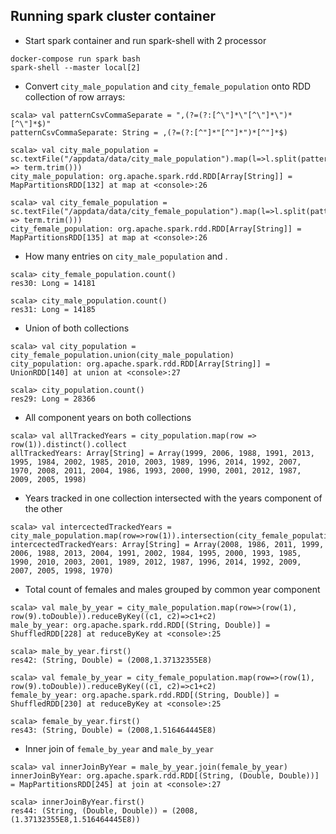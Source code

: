 ## Running spark cluster container
- Start spark container and run spark-shell with 2 processor

```
docker-compose run spark bash
spark-shell --master local[2]
```

- Convert ```city_male_population``` and ```city_female_population``` onto RDD collection of row arrays:

```terminal
scala> val patternCsvCommaSeparate = ",(?=(?:[^\"]*\"[^\"]*\")*[^\"]*$)"
patternCsvCommaSeparate: String = ,(?=(?:[^"]*"[^"]*")*[^"]*$)

scala> val city_male_population = sc.textFile("/appdata/data/city_male_population").map(l=>l.split(patternCsvCommaSeparate).map(term => term.trim()))
city_male_population: org.apache.spark.rdd.RDD[Array[String]] = MapPartitionsRDD[132] at map at <console>:26

scala> val city_female_population = sc.textFile("/appdata/data/city_female_population").map(l=>l.split(patternCsvCommaSeparate).map(term => term.trim()))
city_female_population: org.apache.spark.rdd.RDD[Array[String]] = MapPartitionsRDD[135] at map at <console>:26
```

- How many entries on ```city_male_population``` and .

```terminal
scala> city_female_population.count()
res30: Long = 14181

scala> city_male_population.count()
res31: Long = 14185
```

- Union of both collections
```terminal
scala> val city_population = city_female_population.union(city_male_population)
city_population: org.apache.spark.rdd.RDD[Array[String]] = UnionRDD[140] at union at <console>:27

scala> city_population.count()
res29: Long = 28366
```

- All component years on both collections

```terminal
scala> val allTrackedYears = city_population.map(row => row(1)).distinct().collect
allTrackedYears: Array[String] = Array(1999, 2006, 1988, 1991, 2013, 1995, 1984, 2002, 1985, 2010, 2003, 1989, 1996, 2014, 1992, 2007, 1970, 2008, 2011, 2004, 1986, 1993, 2000, 1990, 2001, 2012, 1987, 2009, 2005, 1998)
```

- Years tracked in one collection intersected with the years component of the other

```terminal
scala> val intercectedTrackedYears = city_male_population.map(row=>row(1)).intersection(city_female_population.map(row=>row(1))).collect()
intercectedTrackedYears: Array[String] = Array(2008, 1986, 2011, 1999, 2006, 1988, 2013, 2004, 1991, 2002, 1984, 1995, 2000, 1993, 1985, 1990, 2010, 2003, 2001, 1989, 2012, 1987, 1996, 2014, 1992, 2009, 2007, 2005, 1998, 1970)
```

- Total count of females and males grouped by common year component
 
 ```terminal
scala> val male_by_year = city_male_population.map(row=>(row(1), row(9).toDouble)).reduceByKey((c1, c2)=>c1+c2)
male_by_year: org.apache.spark.rdd.RDD[(String, Double)] = ShuffledRDD[228] at reduceByKey at <console>:25

scala> male_by_year.first()
res42: (String, Double) = (2008,1.37132355E8)

scala> val female_by_year = city_female_population.map(row=>(row(1), row(9).toDouble)).reduceByKey((c1, c2)=>c1+c2)
female_by_year: org.apache.spark.rdd.RDD[(String, Double)] = ShuffledRDD[230] at reduceByKey at <console>:25

scala> female_by_year.first()
res43: (String, Double) = (2008,1.516464445E8)
```

- Inner join of ```female_by_year``` and ```male_by_year```

```terminal
scala> val innerJoinByYear = male_by_year.join(female_by_year)
innerJoinByYear: org.apache.spark.rdd.RDD[(String, (Double, Double))] = MapPartitionsRDD[245] at join at <console>:27

scala> innerJoinByYear.first()
res44: (String, (Double, Double)) = (2008,(1.37132355E8,1.516464445E8))
```
